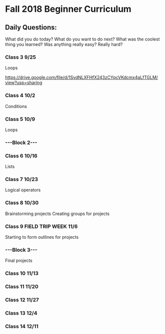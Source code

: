 # Fall 2018 Beginner Curriculum 

## Daily Questions: 
What did you do today?
What do you want to do next?
What was the coolest thing you learned?
Was anything really easy? Really hard?



### Class 3 9/25
Loops

https://drive.google.com/file/d/1SvdNLXFHfX243zCYpcVKdcmx4aLfTGLM/view?usp=sharing

### Class 4 10/2
Conditions
### Class 5 10/9
Loops
### ---Block 2---

### Class 6 10/16
Lists
### Class 7 10/23
Logical operators
### Class 8 10/30
Brainstorming projects
Creating groups for projects
### Class 9 FIELD TRIP WEEK 11/6
Starting to form outlines for projects

### ---Block 3---
Final projects

### Class 10 11/13
### Class 11 11/20

### Class 12 11/27

### Class 13 12/4

### Class 14 12/11

